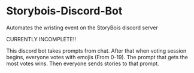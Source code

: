 # Storybois-Discord-Bot
Automates the wristing event on the StoryBois discord server

CURRENTLY INCOMPLETE!!

This discord bot takes prompts from chat.
After that when voting session begins, everyone votes with emojis (From 0-19).
The prompt that gets the most votes wins.
Then everyone sends stories to that prompt.
